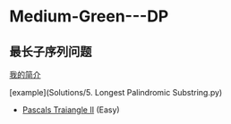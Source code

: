 # Medium-Green---DP
## 最长子序列问题

[我的简介](Solutions/5.LongestPalindromicSubstring.py)

[example](Solutions/5. Longest Palindromic Substring.py)

- [Pascals Traiangle II](problems/src/array/PascalsTriangle.java) (Easy)
